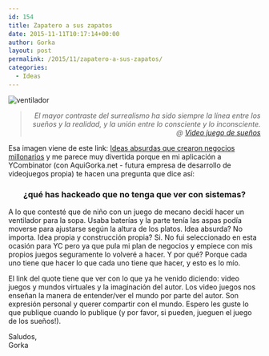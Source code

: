```yaml
---
id: 154
title: Zapatero a sus zapatos
date: 2015-11-11T10:17:14+00:00
author: Gorka
layout: post
permalink: /2015/11/zapatero-a-sus-zapatos/
categories:
  - Ideas
---
```

<img src="/public/img/2015/11/ventilador-300x169.jpg" alt="ventilador" srcset="/public/img/2015/11/ventilador-300x169.jpg 300w, /public/img/2015/11/ventilador.jpg 640w" sizes="100vw" />

><p style="text-align: right; font-style: italic;">
>  El mayor contraste del surrealismo ha sido siempre la línea entre los sueños y la realidad, y la unión entre lo consciente y lo inconsciente.<br />@ <a href="http://thecreatorsproject.vice.com/es_mx/blog/un-videojuego-para-vivir-los-mundos-de-dali-magritte-y-escher" target="_blank">Video juego de sueños</a>
></p>

Esa imagen viene de este link: <a href="http://emprendedoresnews.com/varios/ideas-absurdas-negocios-millonarios.html" target="_blank">Ideas absurdas que crearon negocios millonarios</a> y me parece muy divertida porque en mi aplicación a YCombinator (con AquiGorka.net - futura empresa de desarrollo de videojuegos propia) te hacen una pregunta que dice así:

<h3 style="text-align: center;">
  ¿qué has hackeado que no tenga que ver con sistemas?
</h3>

A lo que contesté que de niño con un juego de mecano decidí hacer un ventilador para la sopa. Usaba baterías y la parte tenía las aspas podía moverse para ajustarse según la altura de los platos. Idea absurda? No importa. Idea propia y construcción propia? Si. No fui seleccionado en esta ocasión para YC pero ya que pula mi plan de negocios y empiece con mis propios juegos seguramente lo volveré a hacer. Y por qué? Porque cada uno tiene que hacer lo que cada uno tiene que hacer, y esto es lo mío.

El link del quote tiene que ver con lo que ya he venido diciendo: video juegos y mundos virtuales y la imaginación del autor. Los video juegos nos enseñan la manera de entender/ver el mundo por parte del autor. Son expresión personal y querer compartir con el mundo. Espero les guste lo que publique cuando lo publique (y por favor, si pueden, jueguen el juego de los sueños!).

<p>
  Saludos,<br /> Gorka
</p>
